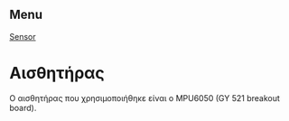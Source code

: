 
## Menu
[Sensor](#Αισθητήρας)

 # Αισθητήρας
Ο αισθητήρας που χρησιμοποιήθηκε είναι ο MPU6050 (GY 521 breakout board).
